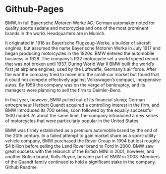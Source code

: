 # Github-Pages

BMW, in full Bayerische Motoren Werke AG, German automaker noted for quality sports sedans and motorcycles and one of the most prominent brands in the world. Headquarters are in Munich.

It originated in 1916 as Bayerische Flugzeug-Werke, a builder of aircraft engines, but assumed the name Bayerische Motoren Werke in July 1917 and began producing motorcycles in the 1920s. BMW entered the automobile business in 1928. The company’s R32 motorcycle set a world speed record that was not broken until 1937. During World War II BMW built the world’s first jet airplane engines, used by the Luftwaffe, Germany’s air force. After the war the company tried to move into the small-car market but found that it could not compete effectively against Volkswagen’s compact, inexpensive autos. By 1959 the company was on the verge of bankruptcy, and its managers were planning to sell the firm to Daimler-Benz.

In that year, however, BMW pulled out of its financial slump; German entrepreneur Herbert Quandt acquired a controlling interest in the firm, and BMW introduced its 700 series, soon followed by the equally successful 1500 model. At about the same time, the company introduced a new series of motorcycles that were particularly popular in the United States.

BMW was firmly established as a premium automobile brand by the end of the 20th century. In a failed attempt to gain market share as a sport-utility vehicle company, BMW purchased the Rover Group in 1994 but lost roughly $4 billion before selling the Land Rover brand to Ford in 2000. BMW saw great success with the relaunch of the British MINI in 2001, however, and another British brand, Rolls-Royce, became part of BMW in 2003. Members of the Quandt family continued to hold a significant stake in the company.
Github Readme 
